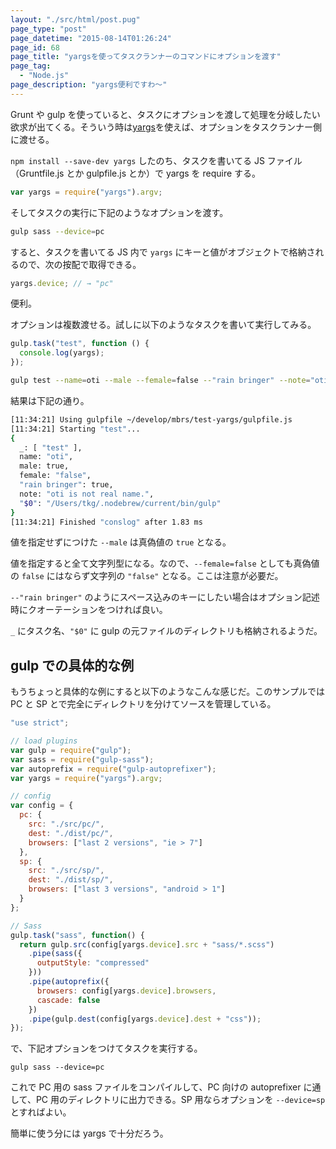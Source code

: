 ```yaml
---
layout: "./src/html/post.pug"
page_type: "post"
page_datetime: "2015-08-14T01:26:24"
page_id: 68
page_title: "yargsを使ってタスクランナーのコマンドにオプションを渡す"
page_tag:
  - "Node.js"
page_description: "yargs便利ですわ〜"
---
```


Grunt や gulp を使っていると、タスクにオプションを渡して処理を分岐したい欲求が出てくる。そういう時は[yargs](https://www.npmjs.com/package/yargs)を使えば、オプションをタスクランナー側に渡せる。

`npm install --save-dev yargs` したのち、タスクを書いてる JS ファイル（Gruntfile.js とか gulpfile.js とか）で yargs を require する。

```javascript
var yargs = require("yargs").argv;
```

そしてタスクの実行に下記のようなオプションを渡す。

```bash
gulp sass --device=pc
```

すると、タスクを書いてる JS 内で `yargs` にキーと値がオブジェクトで格納されるので、次の按配で取得できる。

```javascript
yargs.device; // → "pc"
```

便利。

オプションは複数渡せる。試しに以下のようなタスクを書いて実行してみる。

```javascript
gulp.task("test", function () {
  console.log(yargs);
});
```

```bash
gulp test --name=oti --male --female=false --"rain bringer" --note="oti is not real name."
```

結果は下記の通り。

```bash
[11:34:21] Using gulpfile ~/develop/mbrs/test-yargs/gulpfile.js
[11:34:21] Starting "test"...
{
  _: [ "test" ],
  name: "oti",
  male: true,
  female: "false",
  "rain bringer": true,
  note: "oti is not real name.",
  "$0": "/Users/tkg/.nodebrew/current/bin/gulp"
}
[11:34:21] Finished "conslog" after 1.83 ms
```

値を指定せずにつけた `--male` は真偽値の `true` となる。

値を指定すると全て文字列型になる。なので、`--female=false` としても真偽値の `false` にはならず文字列の `"false"` となる。ここは注意が必要だ。

`--"rain bringer"` のようにスペース込みのキーにしたい場合はオプション記述時にクオーテーションをつければ良い。

`_` にタスク名、`"$0"` に gulp の元ファイルのディレクトリも格納されるようだ。

## gulp での具体的な例

もうちょっと具体的な例にすると以下のようなこんな感じだ。このサンプルでは PC と SP とで完全にディレクトリを分けてソースを管理している。

```javascript
"use strict";

// load plugins
var gulp = require("gulp");
var sass = require("gulp-sass");
var autoprefix = require("gulp-autoprefixer");
var yargs = require("yargs").argv;

// config
var config = {
  pc: {
    src: "./src/pc/",
    dest: "./dist/pc/",
    browsers: ["last 2 versions", "ie > 7"]
  },
  sp: {
    src: "./src/sp/",
    dest: "./dist/sp/",
    browsers: ["last 3 versions", "android > 1"]
  }
};

// Sass
gulp.task("sass", function() {
  return gulp.src(config[yargs.device].src + "sass/*.scss")
    .pipe(sass({
      outputStyle: "compressed"
    }))
    .pipe(autoprefix({
      browsers: config[yargs.device].browsers,
      cascade: false
    })
    .pipe(gulp.dest(config[yargs.device].dest + "css"));
});
```

で、下記オプションをつけてタスクを実行する。

```baash
gulp sass --device=pc
```

これで PC 用の sass ファイルをコンパイルして、PC 向けの autoprefixer に通して、PC 用のディレクトリに出力できる。SP 用ならオプションを `--device=sp` とすればよい。

簡単に使う分には yargs で十分だろう。

